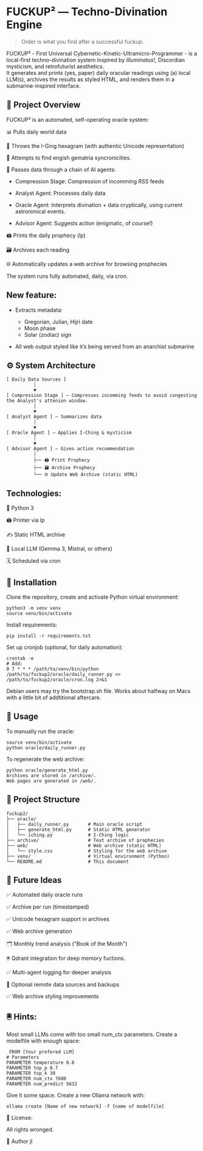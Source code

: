 # FUCKUP² — Techno-Divination Engine

> Order is what you find after a successful fuckup.

FUCKUP² - First Universal Cybernetic-Kinetic-Ultramicro-Programmer - is a local-first techno-divination system inspired by *Illuminatus!*, Discordian mysticism, and retrofuturist aesthetics.  
It generates and prints (yes, paper) daily oracular readings using (a) local LLM(s), archives the results as styled HTML, and renders them in a submarine-inspired interface.


## 📜 Project Overview
FUCKUP² is an automated, self-operating oracle system:

📊 Pulls daily world data

🧙 Throws the I-Ging hexagram (with authentic Unicode representation)

🧙 Attempts to find engish gematria syncronicities.

🧩 Passes data through a chain of AI agents:

   - Compression Stage: Compression of incomming RSS feeds

   - Analyst Agent: Processes daily data

   - Oracle Agent: Interprets divination + data cryptically, using current astronimical events.

   - Advisor Agent: Suggests action (enigmatic, of course!)

🖨️ Prints the daily prophecy (lp)

🗃️ Archives each reading

🌐 Automatically updates a web archive for browsing prophecies

The system runs fully automated, daily, via cron.

## New feature:

- Extracts metadata:
  - Gregorian, Julian, Hijri date
  - Moon phase
  - Solar (zodiac) sign

- All web output styled like it’s being served from an anarchist submarine

## ⚙️ System Architecture

```
[ Daily Data Sources ]
          │
          ▼
[ Compression Stage ] — Compresses incomming feeds to avoid congesting the Analyst's attenion window.
          │
          ▼
[ Analyst Agent ] — Summarizes data
          │
          ▼
[ Oracle Agent ] — Applies I-Ching & mysticism
          │
          ▼
[ Advisor Agent ] — Gives action recommendation
          │
          ├── 🖨️ Print Prophecy
          ├── 🗃️ Archive Prophecy
          └── 🌐 Update Web Archive (static HTML)
```

## Technologies:

🐍 Python 3

🖨️ Printer via lp

✍️ Static HTML archive

🧠 Local LLM (Gemma 3, Mistral, or others)

🗓️ Scheduled via cron

## 🚀 Installation
Clone the repository, create and activate Python virtual environment:

```
python3 -m venv venv
source venv/bin/activate
```
Install requirements:

```
pip install -r requirements.txt
```

Set up cronjob (optional, for daily automation):

```
crontab -e
# Add:
0 7 * * * /path/to/venv/bin/python /path/to/fuckup2/oracle/daily_runner.py >> /path/to/fuckup2/oracle/cron.log 2>&1
```

Debian users may try the bootstrap.sh file. Works about halfway on Macs with a little bit of addtitional aftercare.

## 🧩 Usage
To manually run the oracle:
```
source venv/bin/activate
python oracle/daily_runner.py
```


To regenerate the web archive:
```
python oracle/generate_html.py
Archives are stored in /archive/.
Web pages are generated in /web/.
```
## 📂 Project Structure
```
fuckup2/
├── oracle/
│   ├── daily_runner.py       # Main oracle script
│   ├── generate_html.py      # Static HTML generator
│   └── iching.py             # I-Ching logic
├── archive/                  # Text archive of prophecies
├── web/                      # Web archive (static HTML)
│   └── style.css             # Styling for the web archive
├── venv/                     # Virtual environment (Python)
└── README.md                 # This document
```
## 🐚 Future Ideas
 ✅ Automated daily oracle runs

 ✅ Archive per run (timestamped)

 ✅ Unicode hexagram support in archives

 ✅ Web archive generation

 🗂️ Monthly trend analysis ("Book of the Month")

 🖲️ Qdrant integration for deep memory fuctions.

 ✅ Multi-agent logging for deeper analysis

 📡 Optional remote data sources and backups

 ✅ Web archive styling improvements

 ## 🖲️ Hints:
 Most small LLMs come with too small num_ctx parameters. Create a modelfile with enough space: 
```
 FROM [Your prefered LLM]
# Parameters
PARAMETER temperature 0.8
PARAMETER top_p 0.7
PARAMETER top_k 30
PARAMETER num_ctx 7680
PARAMETER num_predict 5632
```
Give it some space. Create a new Ollama network with:
```
ollama create [Name of new network] -f [name of modelfile]
```

📝 License:

All rights wronged.

👤 Author
jl



